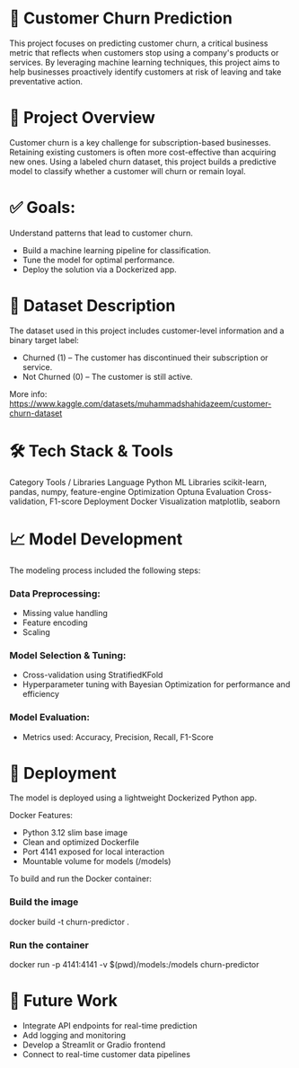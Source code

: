 # 🧠 Customer Churn Prediction
This project focuses on predicting customer churn, a critical business metric that reflects when customers stop using a company's products or services. By leveraging machine learning techniques, this project aims to help businesses proactively identify customers at risk of leaving and take preventative action.

# 📂 Project Overview
Customer churn is a key challenge for subscription-based businesses. Retaining existing customers is often more cost-effective than acquiring new ones. Using a labeled churn dataset, this project builds a predictive model to classify whether a customer will churn or remain loyal.

# ✅ Goals:
Understand patterns that lead to customer churn.
* Build a machine learning pipeline for classification.
* Tune the model for optimal performance.
* Deploy the solution via a Dockerized app.

# 🧾 Dataset Description
The dataset used in this project includes customer-level information and a binary target label:
* Churned (1) – The customer has discontinued their subscription or service.
* Not Churned (0) – The customer is still active.

More info: https://www.kaggle.com/datasets/muhammadshahidazeem/customer-churn-dataset


# 🛠️ Tech Stack & Tools
Category	Tools / Libraries
Language	Python
ML Libraries	scikit-learn, pandas, numpy, feature-engine
Optimization	Optuna 
Evaluation	Cross-validation, F1-score
Deployment	Docker
Visualization	matplotlib, seaborn

# 📈 Model Development
The modeling process included the following steps:

### Data Preprocessing:
* Missing value handling
* Feature encoding
* Scaling

### Model Selection & Tuning:
* Cross-validation using StratifiedKFold
* Hyperparameter tuning with Bayesian Optimization for performance and efficiency

### Model Evaluation:
* Metrics used: Accuracy, Precision, Recall, F1-Score

# 🚢 Deployment
The model is deployed using a lightweight Dockerized Python app.

Docker Features:
* Python 3.12 slim base image
* Clean and optimized Dockerfile
* Port 4141 exposed for local interaction
* Mountable volume for models (/models)

To build and run the Docker container:
### Build the image
docker build -t churn-predictor .

### Run the container
docker run -p 4141:4141 -v $(pwd)/models:/models churn-predictor


# 🧪 Future Work
* Integrate API endpoints for real-time prediction
* Add logging and monitoring
* Develop a Streamlit or Gradio frontend
* Connect to real-time customer data pipelines